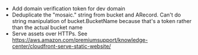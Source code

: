 * Add domain verification token for dev domain
* Deduplicate the "mosaic." string from bucket and ARecord. Can't do string manipulation of bucket.BucketName because that's a token rather than the actual bucket name
* Serve assets over HTTPs. See https://aws.amazon.com/premiumsupport/knowledge-center/cloudfront-serve-static-website/